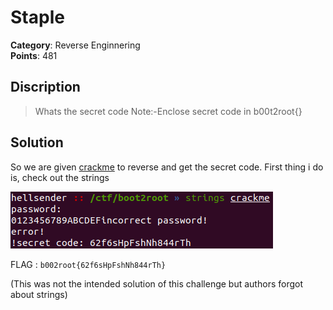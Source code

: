 # Staple 

**Category**: Reverse Enginnering \
**Points**: 481

## Discription

> Whats the secret code Note:-Enclose secret code in b00t2root{}

## Solution

So we are given [crackme](crackme) to reverse and get the secret code. First thing i do is, check out the strings

![](strings.png)

FLAG : `b002root{62f6sHpFshNh844rTh}`

(This was not the intended solution of this challenge but authors forgot about strings)
